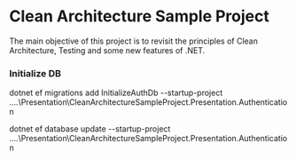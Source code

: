 # Clean Architecture Sample Project

The main objective of this project is to revisit the principles of Clean Architecture, Testing and some new features of .NET.


### Initialize DB
dotnet ef migrations add InitializeAuthDb --startup-project ..\..\Presentation\CleanArchitectureSampleProject.Presentation.Authentication

dotnet ef database update --startup-project ..\..\Presentation\CleanArchitectureSampleProject.Presentation.Authentication
